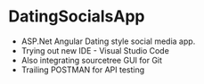 # DatingSocialsApp

- ASP.Net Angular Dating style social media app.
- Trying out new IDE - Visual Studio Code 
- Also integrating sourcetree GUI for Git 
- Trailing POSTMAN for API testing
